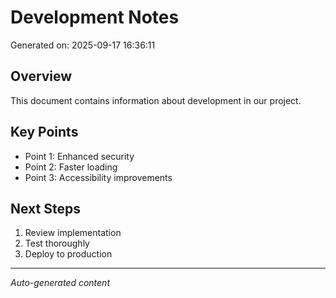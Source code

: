 # Development Notes

Generated on: 2025-09-17 16:36:11

## Overview
This document contains information about development in our project.

## Key Points
- Point 1: Enhanced security
- Point 2: Faster loading
- Point 3: Accessibility improvements

## Next Steps
1. Review implementation
2. Test thoroughly
3. Deploy to production

---
*Auto-generated content*
